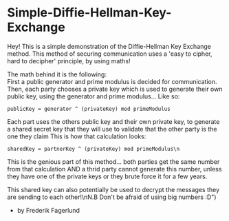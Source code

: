 # Simple-Diffie-Hellman-Key-Exchange
Hey!
This is a simple demonstration of the Diffie-Hellman Key Exchange method. This method of securing communication uses a 'easy to cipher, hard to decipher' principle, by using maths!

The math behind it is the following:\
First a public generator and prime modulus is decided for communication.
Then, each party chooses a private key which is used to generate their own public key, using the generator and prime modulus... 
Like so: 

```publicKey = generator ^ (privateKey) mod primeModulus```

Each part uses the others public key and their own private key, to generate a shared secret key that they will use to validate that the other party is the one they claim
This is how that calculation looks:

```sharedKey = partnerKey ^ (privateKey) mod primeModulus\n```

This is the genious part of this method... both parties get the same number from that calculation AND a thrid party cannot generate this number, unless they have one of the private keys or they brute force it for a few years.

This shared key can also potentially be used to decrypt the messages they are sending to each other!\nN.B Don't be afraid of using big numbers :D")     
- by Frederik Fagerlund   
